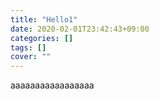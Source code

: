 ```yaml
---
title: "Hello1"
date: 2020-02-01T23:42:43+09:00
categories: []
tags: []
cover: ""
---
```


aaaaaaaaaaaaaaaaa
